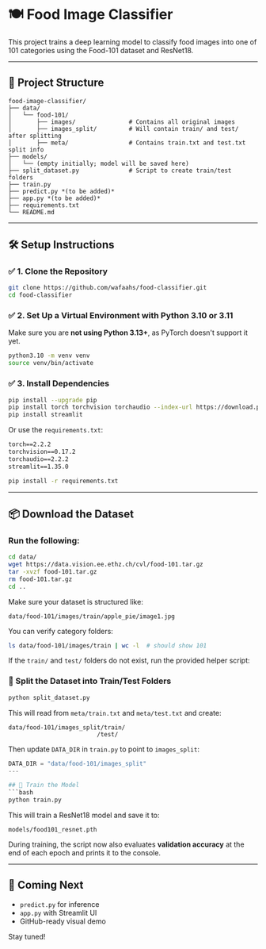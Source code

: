 # 🍽️ Food Image Classifier

This project trains a deep learning model to classify food images into one of 101 categories using the Food-101 dataset and ResNet18.

---

## 📁 Project Structure
```
food-image-classifier/
├── data/
│   └── food-101/
│       ├── images/               # Contains all original images
│       ├── images_split/         # Will contain train/ and test/ after splitting
│       ├── meta/                 # Contains train.txt and test.txt split info
├── models/
│   └── (empty initially; model will be saved here)
├── split_dataset.py              # Script to create train/test folders
├── train.py
├── predict.py *(to be added)*
├── app.py *(to be added)*
├── requirements.txt
└── README.md
```

---

## 🛠️ Setup Instructions

### ✅ 1. Clone the Repository
```bash
git clone https://github.com/wafaahs/food-classifier.git
cd food-classifier
```

### ✅ 2. Set Up a Virtual Environment with Python 3.10 or 3.11
Make sure you are **not using Python 3.13+**, as PyTorch doesn't support it yet.

```bash
python3.10 -m venv venv
source venv/bin/activate
```

### ✅ 3. Install Dependencies
```bash
pip install --upgrade pip
pip install torch torchvision torchaudio --index-url https://download.pytorch.org/whl/cpu
pip install streamlit
```

Or use the `requirements.txt`:
```txt
torch==2.2.2
torchvision==0.17.2
torchaudio==2.2.2
streamlit==1.35.0
```

```bash
pip install -r requirements.txt
```

---

## 📦 Download the Dataset

### Run the following:
```bash
cd data/
wget https://data.vision.ee.ethz.ch/cvl/food-101.tar.gz
tar -xvzf food-101.tar.gz
rm food-101.tar.gz
cd ..
```

Make sure your dataset is structured like:
```
data/food-101/images/train/apple_pie/image1.jpg
```

You can verify category folders:
```bash
ls data/food-101/images/train | wc -l  # should show 101
```

If the `train/` and `test/` folders do not exist, run the provided helper script:

### 🧩 Split the Dataset into Train/Test Folders
```bash
python split_dataset.py
```
This will read from `meta/train.txt` and `meta/test.txt` and create:
```
data/food-101/images_split/train/
                         /test/
```

Then update `DATA_DIR` in `train.py` to point to `images_split`:
```python
DATA_DIR = "data/food-101/images_split"
---

## 🚀 Train the Model
```bash
python train.py
```

This will train a ResNet18 model and save it to:
```
models/food101_resnet.pth
```

During training, the script now also evaluates **validation accuracy** at the end of each epoch and prints it to the console.

---

## 🧪 Coming Next
- `predict.py` for inference
- `app.py` with Streamlit UI
- GitHub-ready visual demo

Stay tuned!
